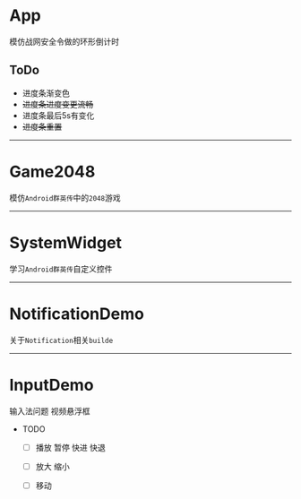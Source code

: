 # App
模仿战网安全令做的环形倒计时
## ToDo
- 进度条渐变色
- ~~进度条进度变更流畅~~
- 进度条最后5s有变化
- ~~进度条重置~~

------

# Game2048
模仿`Android群英传`中的`2048`游戏

------

# SystemWidget
学习`Android群英传`自定义控件

----------

# NotificationDemo
关于`Notification`相关`builde`

----------

# InputDemo
输入法问题
视频悬浮框
  - TODO
    - [ ] 播放 暂停 快进 快退
    - [ ] 放大 缩小 
    - [ ] 移动

